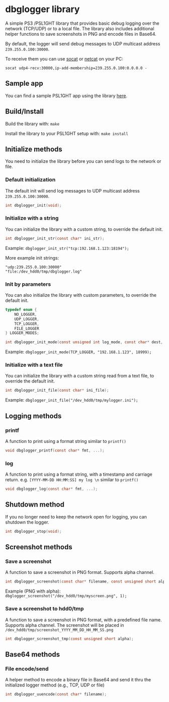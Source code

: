 # dbglogger library

A simple PS3 /PSL1GHT library that provides basic debug logging over the network (TCP/UDP) or to a local file.
The library also includes additional helper functions to save screenshots in PNG and encode files in Base64.

By default, the logger will send debug messages to UDP multicast address `239.255.0.100:30000`. 

To receive them you can use [socat](http://www.dest-unreach.org/socat/) or [netcat](http://netcat.sourceforge.net/) on your PC:

```
socat udp4-recv:30000,ip-add-membership=239.255.0.100:0.0.0.0 -
```

## Sample app

You can find a sample PSL1GHT app using the library [here](../samples/dbglogger/blitting).

## Build/Install

Build the library with: `make`

Install the library to your PSL1GHT setup with: `make install`


## Initialize methods

You need to initialize the library before you can send logs to the network or file.

### Default initialization

The default init will send log messages to UDP multicast address `239.255.0.100:30000`.

```C    
int dbglogger_init(void);
```

### Initialize with a string

You can initialize the library with a custom string, to override the default init.

```C
int dbglogger_init_str(const char* ini_str);
```

Example:
`dbglogger_init_str("tcp:192.168.1.123:18194");`

More example init strings:
```
"udp:239.255.0.100:30000"
"file:/dev_hdd0/tmp/dbglogger.log"
```

### Init by parameters

You can also initialize the library with custom parameters, to override the default init.

```C
typedef enum {
	NO_LOGGER,
	UDP_LOGGER,
	TCP_LOGGER,
	FILE_LOGGER	
} LOGGER_MODES;
```

```C
int dbglogger_init_mode(const unsigned int log_mode, const char* dest, const u_short port);
```

Example:
`dbglogger_init_mode(TCP_LOGGER, "192.168.1.123", 18999);`


### Initialize with a text file

You can initialize the library with a custom string read from a text file, to override the default init.

```C
int dbglogger_init_file(const char* ini_file);
```

Example: `dbglogger_init_file("/dev_hdd0/tmp/mylogger.ini");`


## Logging methods

### printf

A function to print using a format string similar to `printf()`

```C
void dbglogger_printf(const char* fmt, ...);
```

### log

A function to print using a format string, with a timestamp and carriage return. e.g. `[YYYY-MM-DD HH:MM:SS] my log \n` similar to `printf()`
```C
void dbglogger_log(const char* fmt, ...);
```

## Shutdown method

If you no longer need to keep the network open for logging, you can shutdown the logger.

```C
int dbglogger_stop(void);
```


## Screenshot methods

### Save a screenshot

A function to save a screenshot in PNG format. Supports alpha channel.
```C
int dbglogger_screenshot(const char* filename, const unsigned short alpha);
```

Example (PNG with alpha):
`dbglogger_screenshot("/dev_hdd0/tmp/myscreen.png", 1);`

### Save a screenshot to hdd0/tmp

A function to save a screenshot in PNG format, with a predefined file name. Supports alpha channel.
The screenshot will be placed in `/dev_hdd0/tmp/screenshot_YYYY_MM_DD_HH_MM_SS.png`

```C
int dbglogger_screenshot_tmp(const unsigned short alpha);
```

## Base64 methods

### File encode/send

A helper method to encode a binary file in Base64 and send it thru the initialized logger method (e.g., TCP, UDP or file)
```C
int dbglogger_uuencode(const char* filename);
```
